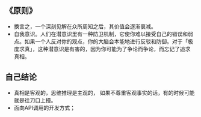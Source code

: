 ## 《原则》
- 换言之，一个深刻见解在众所周知之后，其价值会逐渐衰减。
- 自我意识。人们在潜意识里有一种防卫机制，它使你难以接受自己的错误和弱点。如果一个人反对你的观点，你的大脑会本能地进行反驳和防御。对于「极度求真」，这种潜意识是有害的，因为你可能为了争论而争论，而忘记了追求真相。

## 自己结论
- 真相是客观的，思维推理是主观的， 如果不尊重客观事实的话，有的时候可能就是往刀口上撞。
- 面向API调用的开发方式；